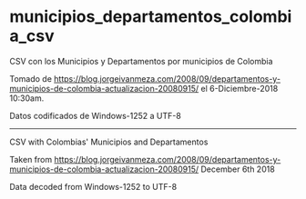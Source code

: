 # municipios_departamentos_colombia_csv
CSV con los Municipios y Departamentos por municipios de Colombia

Tomado de https://blog.jorgeivanmeza.com/2008/09/departamentos-y-municipios-de-colombia-actualizacion-20080915/
el 6-Diciembre-2018 10:30am.

Datos codificados de  Windows-1252 a UTF-8

------

CSV with Colombias' Municipios and Departamentos

Taken from https://blog.jorgeivanmeza.com/2008/09/departamentos-y-municipios-de-colombia-actualizacion-20080915/ December 6th 2018

Data decoded from Windows-1252 to UTF-8
